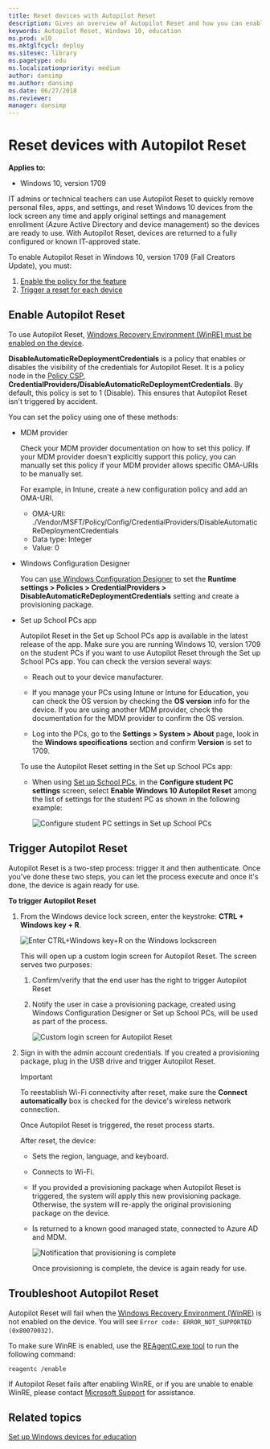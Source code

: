 ```yaml
---
title: Reset devices with Autopilot Reset
description: Gives an overview of Autopilot Reset and how you can enable and use it in your schools.
keywords: Autopilot Reset, Windows 10, education
ms.prod: w10
ms.mktglfcycl: deploy
ms.sitesec: library
ms.pagetype: edu
ms.localizationpriority: medium
author: dansimp
ms.author: dansimp
ms.date: 06/27/2018
ms.reviewer: 
manager: dansimp
---
```


# Reset devices with Autopilot Reset 
**Applies to:**

-   Windows 10, version 1709 

IT admins or technical teachers can use Autopilot Reset to quickly remove personal files, apps, and settings, and reset Windows 10 devices from the lock screen any time and apply original settings and management enrollment (Azure Active Directory and device management) so the devices are ready to use. With Autopilot Reset, devices are returned to a fully configured or known IT-approved state.

To enable Autopilot Reset in Windows 10, version 1709 (Fall Creators Update), you must:

1. [Enable the policy for the feature](#enable-autopilot-reset)
2. [Trigger a reset for each device](#trigger-autopilot-reset)

## Enable Autopilot Reset

To use Autopilot Reset, [Windows Recovery Environment (WinRE) must be enabled on the device](#winre).

**DisableAutomaticReDeploymentCredentials** is a policy that enables or disables the visibility of the credentials for Autopilot Reset. It is a policy node in the [Policy CSP](/windows/client-management/mdm/policy-csp-credentialproviders), **CredentialProviders/DisableAutomaticReDeploymentCredentials**. By default, this policy is set to 1 (Disable). This ensures that Autopilot Reset isn't triggered by accident.

You can set the policy using one of these methods:

- MDM provider

  Check your MDM provider documentation on how to set this policy. If your MDM provider doesn't explicitly support this policy, you can manually set this policy if your MDM provider allows specific OMA-URIs to be manually set.

  For example, in Intune, create a new configuration policy and add an OMA-URI. 
  - OMA-URI:  ./Vendor/MSFT/Policy/Config/CredentialProviders/DisableAutomaticReDeploymentCredentials
  - Data type:  Integer
  - Value:  0

- Windows Configuration Designer
    
  You can [use Windows Configuration Designer](/windows/configuration/provisioning-packages/provisioning-create-package) to set the **Runtime settings > Policies > CredentialProviders > DisableAutomaticReDeploymentCredentials** setting and create a provisioning package.

- Set up School PCs app

  Autopilot Reset in the Set up School PCs app is available in the latest release of the app. Make sure you are running Windows 10, version 1709 on the student PCs if you want to use Autopilot Reset through the Set up School PCs app. You can check the version several ways:

  - Reach out to your device manufacturer.

  - If you manage your PCs using Intune or Intune for Education, you can check the OS version by checking the **OS version** info for the device. If  you are using another MDM provider, check the documentation for the MDM provider to confirm the OS version.

  - Log into the PCs, go to the **Settings > System > About** page, look in the **Windows specifications** section and confirm **Version** is set to 1709.

  To use the Autopilot Reset setting in the Set up School PCs app:

  - When using [Set up School PCs](use-set-up-school-pcs-app.md), in the **Configure student PC settings** screen, select **Enable Windows 10 Autopilot Reset** among the list of settings for the student PC as shown in the following example:

    ![Configure student PC settings in Set up School PCs](images/suspc_configure_pc2.jpg)
    
## Trigger Autopilot Reset
Autopilot Reset is a two-step process: trigger it and then authenticate. Once you've done these two steps, you can let the process execute and once it's done, the device is again ready for use. 

**To trigger Autopilot Reset**

1. From the Windows device lock screen, enter the keystroke: **CTRL + Windows key + R**. 

   ![Enter CTRL+Windows key+R on the Windows lockscreen](images/autopilot-reset-lockscreen.png)

   This will open up a custom login screen for Autopilot Reset. The screen serves two purposes:

   1. Confirm/verify that the end user has the right to trigger Autopilot Reset

   2. Notify the user in case a provisioning package, created using Windows Configuration Designer or Set up School PCs, will be used as part of the process.

      ![Custom login screen for Autopilot Reset](images/autopilot-reset-customlogin.png)

2. Sign in with the admin account credentials. If you created a provisioning package, plug in the USB drive and trigger Autopilot Reset.

   > [!IMPORTANT]
   > To reestablish Wi-Fi connectivity after reset, make sure the **Connect automatically** box is checked for the device's wireless network connection. 

   Once Autopilot Reset is triggered, the reset process starts. 
    
   After reset, the device:

   - Sets the region, language, and keyboard.

   - Connects to Wi-Fi.

   - If you provided a provisioning package when Autopilot Reset is triggered, the system will apply this new provisioning package. Otherwise, the system will re-apply the original provisioning package on the device. 

   - Is returned to a known good managed state, connected to Azure AD and MDM.

     ![Notification that provisioning is complete](images/autopilot-reset-provisioningcomplete.png)

     Once provisioning is complete, the device is again ready for use.

<span id="winre"/>

## Troubleshoot Autopilot Reset

Autopilot Reset will fail when the [Windows Recovery Environment (WinRE)](/windows-hardware/manufacture/desktop/windows-recovery-environment--windows-re--technical-reference) is not enabled on the device. You will see `Error code: ERROR_NOT_SUPPORTED (0x80070032)`.

To make sure WinRE is enabled, use the [REAgentC.exe tool](/windows-hardware/manufacture/desktop/reagentc-command-line-options) to run the following command:

```console
reagentc /enable
```

If Autopilot Reset fails after enabling WinRE, or if you are unable to enable WinRE, please contact [Microsoft Support](https://support.microsoft.com) for assistance.

## Related topics

[Set up Windows devices for education](set-up-windows-10.md)

